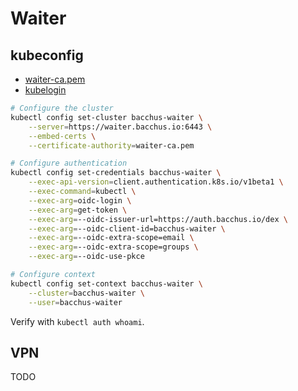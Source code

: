 # Waiter

## kubeconfig

- [waiter-ca.pem](waiter-ca.pem)
- [kubelogin](https://github.com/int128/kubelogin)

```bash
# Configure the cluster
kubectl config set-cluster bacchus-waiter \
    --server=https://waiter.bacchus.io:6443 \
    --embed-certs \
    --certificate-authority=waiter-ca.pem

# Configure authentication
kubectl config set-credentials bacchus-waiter \
    --exec-api-version=client.authentication.k8s.io/v1beta1 \
    --exec-command=kubectl \
    --exec-arg=oidc-login \
    --exec-arg=get-token \
    --exec-arg=--oidc-issuer-url=https://auth.bacchus.io/dex \
    --exec-arg=--oidc-client-id=bacchus-waiter \
    --exec-arg=--oidc-extra-scope=email \
    --exec-arg=--oidc-extra-scope=groups \
    --exec-arg=--oidc-use-pkce

# Configure context
kubectl config set-context bacchus-waiter \
    --cluster=bacchus-waiter \
    --user=bacchus-waiter
```

Verify with `kubectl auth whoami`.

## VPN

TODO
